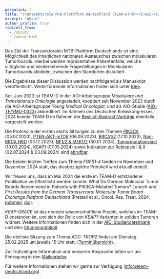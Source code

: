 ```yaml
---
permalink: /
title: "Transsektorale MTB-Plattform Deutschland (TEAM-D)<br><i>AIO-TF/YMO-0323</i>"
excerpt: "About"
author_profile: true
redirect_from: 
  - /about/
  - /about.html
---
```


Das Ziel der Transsektoralen MTB-Plattform Deutschlands ist eine Möglichkeit des inhaltlichen nationalen Austausches zwischen molekularen Tumorboards. Hierbei werden repräsentative Patientenfälle, welche alltägliche und wiederkehrende Fragestellungen in Molekularen Tumorboards abbilden, zwischen den Standorten diskutiert. 

Die Ergebnisse dieser Diskussion werden nachfolgend als Manuskript veröffentlicht. Weiterführende Informationen finden sich unter [Idee](https://team-deutschland.org/idee/).

Seit Juni 2023 ist TEAM-D in der AIO-Arbeitsgruppe *Molekulare und Translationale Onkologie* angesiedelt, kooptiert seit November 2023 durch die AIO-Arbeitsgruppe *Young Medical Oncologist*, und als AIO-Studie ([AIO-TF/YMO-0323](https://www.aio-portal.de/studie/199--team-d.html)) akkreditiert. Im Rahmen des Deutschen Krebskongresses 2024 konnte TEAM-D im Rahmen der [Best-of-Abstract-Vorträge](https://karger.com/ort/article-pdf/47/Suppl.%201/7/4169504/000535363.pdf) ebenfalls vorgestellt werden. 

Die Protokolle der ersten sechs Sitzungen zu den Themen [PIK3CA](https://team-deutschland.org/files/1-Protokoll-PIK3CA.pdf) (05.07.2023), [PTEN-AKT-mTOR](https://team-deutschland.org/files/2-Protokoll-PTEN-AKT-mTOR.pdf) (06.09.2023), [BRCA1/2](https://team-deutschland.org/files/3-Protokoll-BRCA1-2.pdf) (17.10.2023), [Non-BRCA HRD](https://team-deutschland.org/files/4-Protokoll-Non-BRCA-HRD.pdf) (05.12.2023), [NF1/2 & MEK1/2](https://team-deutschland.org/files/5-Protokoll-NF-MEK.pdf) (30.01.2024), [Tumormutationslast](https://team-deutschland.org/files/6-Protokoll-Tumormutationslast.pdf) (19.03.2024), [KEAP1](https://team-deutschland.org/files/7-Protokoll-KEAP1.pdf) (07.05.2024) sowie [Indikation zur Rebiopsie I & II](https://team-deutschland.org/files/8-9-Protokoll-Rebiopsie.pdf) (02.07.2024 & 03.09.2024) sind [abrufbar](https://team-deutschland.org/protokolle/). 

Die beiden letzten Treffen zum Thema *FGFR1-4* fanden im November und Dezember 2024 statt, das diesbezügliche Protokoll wird aktuell erstellt.

Wir freuen uns, dass im Mai 2024 die erste im TEAM-D entstandene Publikation veröffentlicht werden konnte: What Do German Molecular Tumor Boards Recommend in Patients with PIK3CA-Mutated Tumors? *Launch and First Results from the German Transsectoral Molecular Tumor Board Exchange Platform Deutschland* (Pretzell et al., Oncol. Res. Treat. 2024; [pubmed](https://pubmed.ncbi.nlm.nih.gov/38714183/), [doi](https://doi.org/10.1159/000539217)).

*KEAP-GRACE* ist das neueste wissenschaftliche Projekt, welches im TEAM-D enstanden ist, und sich der Rolle von *KEAP1*-Varianten in soliden Tumoren widmet. Weitere Informationen finden sich in der [AIO-Studiendatenbank](https://www.aio-portal.de/studie/222--keap-grace.html) und dem [Studienprotokoll](https://www.aio-portal.de/files/content/studien/studiendatenbank/AIO-TF-0224_s.pdf). 

Die nächste Sitzung zum Thema *ADC: TROP2* findet am Dienstag, 25.02.2025 um jeweils 15 Uhr statt. ([Terminübersicht](https://team-deutschland.org/termine/)).

Zur frühzeitigen Information und besseren Absprache bitten wir um Eintragung in den [Mailverteiler](https://forms.gle/TMvsKzPpRwC4bhME6).

Für weitere Informationen stehen wir gerne zur Verfügung ([info@team-deutschland.org](mailto:info@team-deutschland.org)).